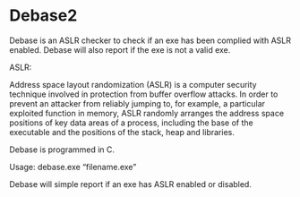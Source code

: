 # Debase2

Debase is an
ASLR checker to check if an exe has been complied with ASLR enabled. Debase
will also report if the exe is not a valid exe. 

ASLR:

Address
space layout randomization (ASLR) is a computer security technique involved in
protection from buffer overflow attacks. In order to prevent an attacker from
reliably jumping to, for example, a particular exploited function in memory,
ASLR randomly arranges the address space positions of key data areas of a
process, including the base of the executable and the positions of the stack,
heap and libraries.

Debase is
programmed in C. 

Usage:
debase.exe “filename.exe”

Debase will
simple report if an exe has ASLR enabled or disabled. 


